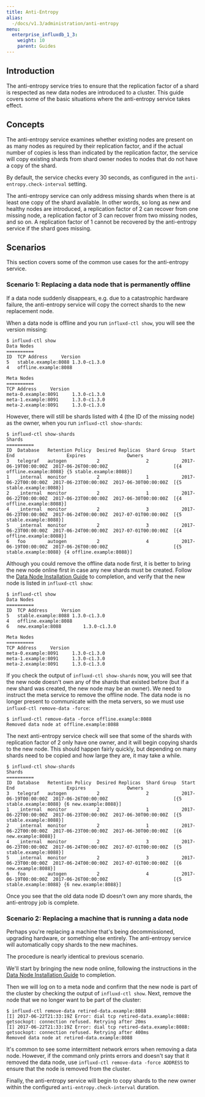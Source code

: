 ```yaml
---
title: Anti-Entropy
alias:
  -/docs/v1.3/administration/anti-entropy
menu:
  enterprise_influxdb_1_3:
    weight: 10
    parent: Guides
---
```


## Introduction

The anti-entropy service tries to ensure that the replication factor of a shard is respected as new data nodes are introduced to a cluster.
This guide covers some of the basic situations where the anti-entropy service takes effect.

## Concepts

The anti-entropy service examines whether existing nodes are present on as many nodes as required by their replication factor,
and if the actual number of copies is less than indicated by the replication factor, the service will copy existing shards from shard owner nodes to nodes that do not have a copy of the shard.

By default, the service checks every 30 seconds, as configured in the `anti-entropy.check-interval` setting.

The anti-entropy service can only address missing shards when there is at least one copy of the shard available.
In other words, so long as new and healthy nodes are introduced, a replication factor of 2 can recover from one missing node, a replication factor of 3 can recover from two missing nodes, and so on.
A replication factor of 1 cannot be recovered by the anti-entropy service if the shard goes missing.

## Scenarios

This section covers some of the common use cases for the anti-entropy service.

### Scenario 1: Replacing a data node that is permanently offline

If a data node suddenly disappears, e.g. due to a catastrophic hardware failure, the anti-entropy service will copy the correct shards to the new replacement node.

When a data node is offline and you run `influxd-ctl show`, you will see the version missing:

```
$ influxd-ctl show
Data Nodes
==========
ID	TCP Address		Version
5	stable.example:8088	1.3.0-c1.3.0
4	offline.example:8088

Meta Nodes
==========
TCP Address		Version
meta-0.example:8091		1.3.0-c1.3.0
meta-1.example:8091		1.3.0-c1.3.0
meta-2.example:8091		1.3.0-c1.3.0
```

However, there will still be shards listed with 4 (the ID of the missing node) as the owner, when you run `influxd-ctl show-shards`:

```
$ influxd-ctl show-shards
Shards
==========
ID  Database   Retention Policy  Desired Replicas  Shard Group  Start                 End                   Expires               Owners
3   telegraf   autogen           2                 2            2017-06-19T00:00:00Z  2017-06-26T00:00:00Z                        [{4 offline.example:8088} {5 stable.example:8088}]
1   _internal  monitor           2                 1            2017-06-22T00:00:00Z  2017-06-23T00:00:00Z  2017-06-30T00:00:00Z  [{5 stable.example:8088}]
2   _internal  monitor           2                 1            2017-06-22T00:00:00Z  2017-06-23T00:00:00Z  2017-06-30T00:00:00Z  [{4 offline.example:8088}]
4   _internal  monitor           2                 3            2017-06-23T00:00:00Z  2017-06-24T00:00:00Z  2017-07-01T00:00:00Z  [{5 stable.example:8088}]
5   _internal  monitor           2                 3            2017-06-23T00:00:00Z  2017-06-24T00:00:00Z  2017-07-01T00:00:00Z  [{4 offline.example:8088}]
6   foo        autogen           2                 4            2017-06-19T00:00:00Z  2017-06-26T00:00:00Z                        [{5 stable.example:8088} {4 offline.example:8088}]
```

Although you could remove the offline data node first, it is better to bring the new node online first in case any new shards must be created.
Follow the [Data Node Installation Guide](/enterprise_influxdb/v1.3/production_installation/data_node_installation/) to completion, and verify that the new node is listed in `influxd-ctl show`:

```
$ influxd-ctl show
Data Nodes
==========
ID	TCP Address		Version
5	stable.example:8088	1.3.0-c1.3.0
4	offline.example:8088
6	new.example:8088		1.3.0-c1.3.0

Meta Nodes
==========
TCP Address		Version
meta-0.example:8091		1.3.0-c1.3.0
meta-1.example:8091		1.3.0-c1.3.0
meta-2.example:8091		1.3.0-c1.3.0
```

If you check the output of `influxd-ctl show-shards` now, you will see that the new node doesn't own any of the shards that existed before
(but if a new shard was created, the new node may be an owner).
We need to instruct the meta service to remove the offline node.
The data node is no longer present to communicate with the meta servers, so we must use `influxd-ctl remove-data -force`:

```
$ influxd-ctl remove-data -force offline.example:8088
Removed data node at offline.example:8088
```

The next anti-entropy service check will see that some of the shards with replication factor of 2 only have one owner, and it will begin copying shards to the new node.
This should happen fairly quickly, but depending on many shards need to be copied and how large they are, it may take a while.

```
$ influxd-ctl show-shards
Shards
==========
ID  Database   Retention Policy  Desired Replicas  Shard Group  Start                 End                   Expires               Owners
3   telegraf   autogen           2                 2            2017-06-19T00:00:00Z  2017-06-26T00:00:00Z                        [{5 stable.example:8088} {6 new.example:8088}]
1   _internal  monitor           2                 1            2017-06-22T00:00:00Z  2017-06-23T00:00:00Z  2017-06-30T00:00:00Z  [{5 stable.example:8088}]
2   _internal  monitor           2                 1            2017-06-22T00:00:00Z  2017-06-23T00:00:00Z  2017-06-30T00:00:00Z  [{6 new.example:8088}]
4   _internal  monitor           2                 3            2017-06-23T00:00:00Z  2017-06-24T00:00:00Z  2017-07-01T00:00:00Z  [{5 stable.example:8088}]
5   _internal  monitor           2                 3            2017-06-23T00:00:00Z  2017-06-24T00:00:00Z  2017-07-01T00:00:00Z  [{6 new.example:8088}]
6   foo        autogen           2                 4            2017-06-19T00:00:00Z  2017-06-26T00:00:00Z                        [{5 stable.example:8088} {6 new.example:8088}]
```

Once you see that the old data node ID doesn't own any more shards, the anti-entropy job is complete.

### Scenario 2: Replacing a machine that is running a data node

Perhaps you're replacing a machine that's being decommissioned, upgrading hardware, or something else entirely.
The anti-entropy service will automatically copy shards to the new machines.

The procedure is nearly identical to previous scenario.

We'll start by bringing the new node online, following the instructions in the [Data Node Installation Guide](/enterprise_influxdb/v1.3/production_installation/data_node_installation/) to completion.

Then we will log on to a meta node and confirm that the new node is part of the cluster by checking the output of `influxd-ctl show`.
Next, remove the node that we no longer want to be part of the cluster:

```
$ influxd-ctl remove-data retired-data.example:8088
[I] 2017-06-22T21:33:19Z Error: dial tcp retired-data.example:8088: getsockopt: connection refused. Retrying after 20ms
[I] 2017-06-22T21:33:19Z Error: dial tcp retired-data.example:8088: getsockopt: connection refused. Retrying after 400ms
Removed data node at retired-data.example:8088
```

It's common to see some intermittent network errors when removing a data node.
However, if the command only prints errors and doesn't say that it removed the data node, use `influxd-ctl remove-data -force ADDRESS` to ensure that the node is removed from the cluster.

Finally, the anti-entropy service will begin to copy shards to the new owner within the configured `anti-entropy.check-interval` duration.
